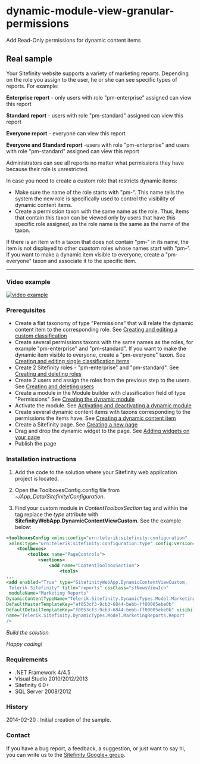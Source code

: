 dynamic-module-view-granular-permissions
========================================

Add Read-Only permissions for dynamic content items

## Real sample

Your Sitefinity website supports a variety of marketing reports. Depending on the role you assign to the user, he or she can see specific types of reports. For example:

**Enterprise report** - only users with role "pm-enterprise" assigned can view this report

**Standard report** - users with role "pm-standard" assigned can view this report

**Everyone report** - everyone can view this report

**Everyone and Standard report** -users with role "pm-enterprise" and users with role "pm-standard" assigned can view this report

Administrators can see all reports no matter what permissions they have because their role is unrestricted.

In case you need to create a custom role that restricts dynamic items:
* Make sure the name of the role starts  with "pm-". This name tells the system the new role is specifically used to control the visibility of dynamic content items. 
* Create a permission taxon with the same name as the role. Thus, items that contain this taxon can be viewed only by users that have this specific role assigned, as the role name is the same as the name of the taxon.

If there is an item with a taxon that does not contain "pm-" in its name, the item is not displayed to other cuastom roles whose names start with "pm-". If you want to make a dynamic item visible to everyone, create a "pm-everyone" taxon and associate it to the specific item.

------

### Video example
 
[![video example](http://content.screencast.com/users/Veronica_Milcheva/folders/Default/media/3b2519ab-b235-4137-b1e4-fe5577cf212b/image.png)](http://www.screencast.com/t/2eTLJrMeG)


### Prerequisites

* Create a flat taxonomy of type "Permissions" that will relate the dynamic content item to the corresponding role. See
[Creating and editing a custom classification](http://www.sitefinity.com/documentation/documentationarticles/user-guide/website-content/classifying-your-content/creating-custom-classifications/creating-and-editing-a-custom-classification)
* Create several permissions taxons with the same names as the roles, for example "pm-enterprise" and "pm-standard". If you want to make the dynamic item visible to everyone, create a "pm-everyone" taxon. 
See
[Creating and editing single classification items](http://www.sitefinity.com/documentation/documentationarticles/user-guide/website-content/classifying-your-content/creating-custom-classifications/creating-and-editing-single-classification-items)
* Create 2 Sitefinity roles - "pm-enterprise" and "pm-standard".
See
[Creating and deleting roles](http://www.sitefinity.com/documentation/documentationarticles/installation-and-administration-guide/users-roles-and-permissions/managing-roles/creating-and-deleting-roles)
* Create 2 users and assign the roles from the previous step to the users.
See
[Creating and deleting users](http://www.sitefinity.com/documentation/documentationarticles/installation-and-administration-guide/users-roles-and-permissions/managing-users/creating-and-deleting-users)
* Create a module in the Module builder with classification field of type "Permissions"
See
[Creating the dynamic module](http://www.sitefinity.com/documentation/documentationarticles/creating-the-custom-module)
* Activate the module.
See
[Activating and deactivating a dynamic module   ](http://www.sitefinity.com/documentation/documentationarticles/activating-and-deactivating-a-module)
* Create several dynamic content items with taxons corresponding to the permissions the items have.
See
[Creating a dynamic content item](http://www.sitefinity.com/documentation/documentationarticles/user-guide/website-content/creating-and-using-custom-modules/using-your-custom-module/creating-a-custom-content-item)
* Create a Sitefinity page.
See
[Creating a new page](http://www.sitefinity.com/documentation/documentationarticles/user-guide/pages/creating-a-new-page)
* Drag and drop the dynamic widget to the page.
See
[Adding widgets on your page](http://www.sitefinity.com/documentation/documentationarticles/user-guide/widgets/adding-widgets-on-your-page)
* Publish the page

### Installation instructions

1. Add the code to the solution where your Sitefinity web application project is located.

2. Open the ToolboxesConfig.config file from *~/App_Data/Sitefinity/Configuration*.

3. Find your custom module in *ContentToolboxSection* tag and within the tag replace the *type* attribute with **SitefinityWebApp.DynamicContentViewCustom**. See the example below:

```xml
<toolboxesConfig xmlns:config="urn:telerik:sitefinity:configuration"
 xmlns:type="urn:telerik:sitefinity:configuration:type" config:version="6.X.XXXX.0">
	<toolboxes>
		<toolbox name="PageControls">
			<sections>
				<add name="ContentToolboxSection">
					<tools>
...
<add enabled="True" type="SitefinityWebApp.DynamicContentViewCustom,
 Telerik.Sitefinity" title="reports" cssClass="sfNewsViewIcn"
 moduleName="Marketing Reports" 
DynamicContentTypeName="Telerik.Sitefinity.DynamicTypes.Model.MarketingReports.Report" 
DefaultMasterTemplateKey="ef053cf3-9cb3-6844-bebb-ff00005ebe0b" 
DefaultDetailTemplateKey="f0053cf3-9cb3-6844-bebb-ff00005ebe0b" visibilityMode="None" 
name="Telerik.Sitefinity.DynamicTypes.Model.MarketingReports.Report
/>

```





*Build the solution.*

*Happy coding!*

### Requirements

* .NET Framework 4/4.5
* Visual Studio 2010/2012/2013
* Sitefinity 6.0+
* SQL Server 2008/2012

### History

2014-02-20 : Initial creation of the sample.

### Contact

If you have a bug report, a feedback, a suggestion, or just want to say hi, you can write us to the [Sitefinity Google+ group](https://plus.google.com/communities/101682685148530961591).
